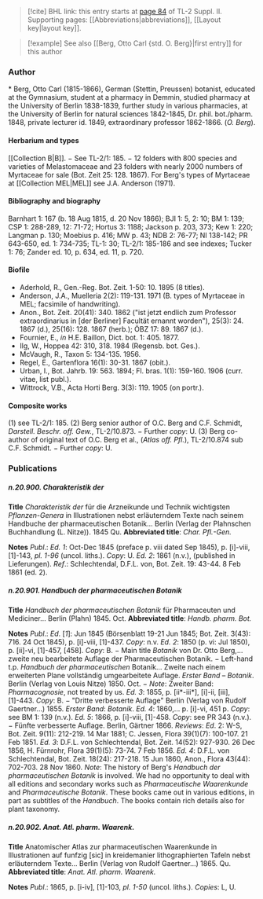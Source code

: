 > [!cite] BHL link: this entry starts at [page 84](https://www.biodiversitylibrary.org/item/103859#page/94/mode/1up) of TL-2 Suppl. II.
> Supporting pages: [[Abbreviations|abbreviations]], [[Layout key|layout key]].

> [!example] See also [[Berg, Otto Carl {std. O. Berg}|first entry]] for this author

### Author

\* Berg, Otto Carl (1815-1866), German (Stettin, Preussen) botanist, educated at the Gymnasium, student at a pharmacy in Demmin, studied pharmacy at the University of Berlin 1838-1839, further study in various pharmacies, at the University of Berlin for natural sciences 1842-1845, Dr. phil. bot./pharm. 1848, private lecturer id. 1849, extraordinary professor 1862-1866. (*O. Berg*).

#### Herbarium and types

[[Collection B|B]]. − See TL-2/1: 185. − 12 folders with 800 species and varieties of Melastomaceae and 23 folders with nearly 2000 numbers of Myrtaceae for sale (Bot. Zeit 25: 128. 1867). For Berg's types of Myrtaceae at [[Collection MEL|MEL]] see J.A. Anderson (1971).

#### Bibliography and biography

Barnhart 1: 167 (b. 18 Aug 1815, d. 20 Nov 1866); BJI 1: 5, 2: 10; BM 1: 139; CSP 1: 288-289, 12: 71-72; Hortus 3: 1188; Jackson p. 203, 373; Kew 1: 220; Langman p. 130; Moebius p. 416; MW p. 43; NDB 2: 76-77; NI 138-142; PR 643-650, ed. 1: 734-735; TL-1: 30; TL-2/1: 185-186 and see indexes; Tucker 1: 76; Zander ed. 10, p. 634, ed. 11, p. 720.

#### Biofile

- Aderhold, R., Gen.-Reg. Bot. Zeit. 1-50: 10. 1895 (8 titles).
- Anderson, J.A., Muelleria 2(2): 119-131. 1971 (B. types of Myrtaceae in MEL; facsimile of handwriting).
- Anon., Bot. Zeit. 20(41): 340. 1862 ("ist jetzt endlich zum Professor extraordinarius in \[der Berliner\] Facultät ernannt worden"), 25(3): 24. 1867 (d.), 25(16): 128. 1867 (herb.); ÖBZ 17: 89. 1867 (d.).
- Fournier, E., *in* H.E. Baillon, Dict. bot. 1: 405. 1877.
- Ilg, W., Hoppea 42: 310, 318. 1984 (Regensb. bot. Ges.).
- McVaugh, R., Taxon 5: 134-135. 1956.
- Regel, E., Gartenflora 16(1): 30-31. 1867 (obit.).
- Urban, I., Bot. Jahrb. 19: 563. 1894; Fl. bras. 1(1): 159-160. 1906 (curr. vitae, list publ.).
- Wittrock, V.B., Acta Horti Berg. 3(3): 119. 1905 (on portr.).

#### Composite works

(1) see TL-2/1: 185.
(2) Berg senior author of O.C. Berg and C.F. Schmidt, *Darstell. Beschr. off. Gew.*, TL-2/10.873. − Further *copy*: U.
(3) Berg co-author of original text of O.C. Berg et al., (*Atlas off. Pfl.*), TL-2/10.874 sub C.F. Schmidt. − Further *copy*: U.

### Publications

##### n.20.900. Charakteristik der

**Title**
*Charakteristik der* für die Arzneikunde und Technik wichtigsten *Pflanzen-Genera* in Illustrationen nebst erläuterndem Texte nach seinem Handbuche der pharmaceutischen Botanik... Berlin (Verlag der Plahnschen Buchhandlung (L. Nitze)). 1845 Qu.
**Abbreviated title**: *Char. Pfl.-Gen.*

**Notes**
*Publ*.: *Ed. 1*: Oct-Dec 1845 (preface p. viii dated Sep 1845), p. \[i\]-viii, \[1\]-143, *pl. 1-96* (uncol. liths.). *Copy*: U.
*Ed. 2*: 1861 (n.v.), (published in Lieferungen).
*Ref*.: Schlechtendal, D.F.L. von, Bot. Zeit. 19: 43-44. 8 Feb 1861 (ed. 2).

##### n.20.901. Handbuch der pharmaceutischen Botanik

**Title**
*Handbuch der pharmaceutischen Botanik* für Pharmaceuten und Mediciner... Berlin (Plahn) 1845. Oct.
**Abbreviated title**: *Handb. pharm. Bot.*

**Notes**
*Publ*.: *Ed*. \[*1*\]: Jun 1845 (Börsenblatt 19-21 Jun 1845; Bot. Zeit. 3(43): 716. 24 Oct 1845), p. \[i\]-viii, \[1\]-437. *Copy*: n.v.
*Ed. 2*: 1850 (p. vi: Jul 1850), p. \[ii\]-vi, \[1\]-457, \[458\]. *Copy*: B. − Main title *Botanik* von Dr. Otto Berg,... zweite neu bearbeitete Auflage der Pharmaceutischen Botanik. − Left-hand t.p. *Handbuch der pharmaceutischen* Botanik... Zweite nach einem erweiterten Plane vollständig umgearbeitete Auflage. *Erster Band* – *Botanik*. Berlin (Verlag von Louis Nitze) 1850. Oct. − *Note*: Zweiter Band: *Pharmacognosie*, not treated by us.
*Ed. 3*: 1855, p. \[ii\*-iii\*\], \[i\]-ii, \[iii\], \[1\]-443. *Copy*: B. − "Dritte verbesserte Auflage" Berlin (Verlag von Rudolf Gaertner...) 1855. *Erster Band*: *Botanik*.
*Ed. 4*: 1860,... p. \[i\]-vi, 451 p. *Copy*: see BM 1: 139 (n.v.).
*Ed. 5*: 1866, p. \[i\]-viii, \[1\]-458. *Copy*: see PR 343 (n.v.). − Fünfte verbesserte Auflage. Berlin, Gärtner 1866.
*Reviews*: *Ed*. 2: W-S, Bot. Zeit. 9(11): 212-219. 14 Mar 1881; C. Jessen, Flora 39(1)(7): 100-107. 21 Feb 1851.
*Ed. 3*: D.F.L. von Schlechtendal, Bot. Zeit. 14(52): 927-930. 26 Dec 1856, H. Fürnrohr, Flora 39(1)(5): 73-74. 7 Feb 1856.
*Ed. 4*: D.F.L. von Schlechtendal, Bot. Zeit. 18(24): 217-218. 15 Jun 1860, Anon., Flora 43(44): 702-703. 28 Nov 1860.
*Note*: The history of Berg's *Handbuch der pharmaceutischen Botanik* is involved. We had no opportunity to deal with all editions and secondary works such as *Pharmaceutische Waarenkunde* and *Pharmaceutische Botanik*. These books came out in various editions, in part as subtitles of the *Handbuch*. The books contain rich details also for plant taxonomy.

##### n.20.902. Anat. Atl. pharm. Waarenk.

**Title**
Anatomischer Atlas zur pharmaceutischen Waarenkunde in Illustrationen auf funfzig \[sic\] in kreidemanier lithographierten Tafeln nebst erläuterndem Texte... Berlin (Verlag von Rudolf Gaertner...) 1865. Qu.
**Abbreviated title**: *Anat. Atl. pharm. Waarenk.*

**Notes**
*Publ*.: 1865, p. \[i-iv\], \[1\]-103, *pl. 1-50* (uncol. liths.). *Copies*: L, U.

